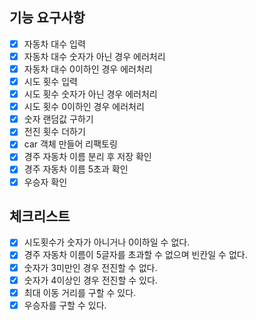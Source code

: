 ## 기능 요구사항
+ [x] 자동차 대수 입력
+ [x] 자동차 대수 숫자가 아닌 경우 에러처리
+ [x] 자동차 대수 0이하인 경우 에러처리 
+ [x] 시도 횟수 입력
+ [x] 시도 횟수 숫자가 아닌 경우 에러처리
+ [x] 시도 횟수 0이하인 경우 에러처리
+ [x] 숫자 랜덤값 구하기
+ [x] 전진 횟수 더하기
+ [x] car 객체 만들어 리팩토링
+ [x] 경주 자동차 이름 분리 후 저장 확인
+ [x] 경주 자동차 이름 5초과 확인
+ [x] 우승자 확인

## 체크리스트
+ [x] 시도횟수가 숫자가 아니거나 0이하일 수 없다.
+ [x] 경주 자동차 이름이 5글자를 초과할 수 없으며 빈칸일 수 없다.
+ [x] 숫자가 3미만인 경우 전진할 수 없다.
+ [x] 숫자가 4이상인 경우 전진할 수 있다.
+ [x] 최대 이동 거리를 구할 수 있다.
+ [x] 우승자를 구할 수 있다.